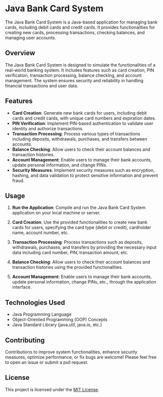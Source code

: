 # Java Bank Card System

The Java Bank Card System is a Java-based application for managing bank cards, including debit cards and credit cards. It provides functionalities for creating new cards, processing transactions, checking balances, and managing user accounts.

## Overview

The Java Bank Card System is designed to simulate the functionalities of a real-world banking system. It includes features such as card creation, PIN verification, transaction processing, balance checking, and account management. The system ensures security and reliability in handling financial transactions and user data.

## Features

- **Card Creation**: Generate new bank cards for users, including debit cards and credit cards, with unique card numbers and expiration dates.
- **PIN Verification**: Implement PIN-based authentication to validate user identity and authorize transactions.
- **Transaction Processing**: Process various types of transactions including deposits, withdrawals, purchases, and transfers between accounts.
- **Balance Checking**: Allow users to check their account balances and transaction histories.
- **Account Management**: Enable users to manage their bank accounts, update personal information, and change PINs.
- **Security Measures**: Implement security measures such as encryption, hashing, and data validation to protect sensitive information and prevent fraud.

## Usage

1. **Run the Application**: Compile and run the Java Bank Card System application on your local machine or server.

2. **Card Creation**: Use the provided functionalities to create new bank cards for users, specifying the card type (debit or credit), cardholder name, account number, etc.

3. **Transaction Processing**: Process transactions such as deposits, withdrawals, purchases, and transfers by providing the necessary input data including card number, PIN, transaction amount, etc.

4. **Balance Checking**: Allow users to check their account balances and transaction histories using the provided functionalities.

5. **Account Management**: Enable users to manage their bank accounts, update personal information, change PINs, etc., through the application interface.

## Technologies Used

- Java Programming Language
- Object-Oriented Programming (OOP) Concepts
- Java Standard Library (java.util, java.io, etc.)


## Contributing

Contributions to improve system functionalities, enhance security measures, optimize performance, or fix bugs are welcome! Please feel free to open an issue or submit a pull request.

## License

This project is licensed under the [MIT License](https://github.com/Apiljungthapa/Java-card/blob/main/LICENSE).
